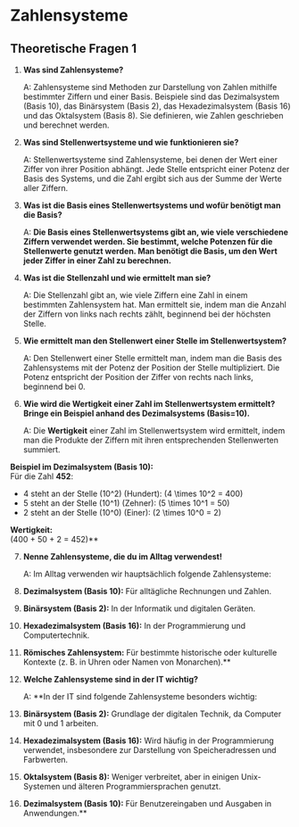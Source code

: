 # Zahlensysteme

## Theoretische Fragen 1

1. **Was sind Zahlensysteme?**

	A: Zahlensysteme sind Methoden zur Darstellung von Zahlen mithilfe bestimmter Ziffern und einer Basis. Beispiele sind das Dezimalsystem (Basis 10), das Binärsystem (Basis 2), das Hexadezimalsystem (Basis 16) und das Oktalsystem (Basis 8). Sie definieren, wie Zahlen geschrieben und berechnet werden.


2. **Was sind Stellenwertsysteme und wie funktionieren sie?**

	A: Stellenwertsysteme sind Zahlensysteme, bei denen der Wert einer Ziffer von ihrer Position abhängt. Jede Stelle entspricht einer Potenz der Basis des Systems, und die Zahl ergibt sich aus der Summe der Werte aller Ziffern.


3. **Was ist die Basis eines Stellenwertsystems und wofür benötigt man die Basis?**

	A: **Die Basis eines Stellenwertsystems gibt an, wie viele verschiedene Ziffern verwendet werden. Sie bestimmt, welche Potenzen für die Stellenwerte genutzt werden. Man benötigt die Basis, um den Wert jeder Ziffer in einer Zahl zu berechnen.**


4. **Was ist die Stellenzahl und wie ermittelt man sie?**

	A: Die Stellenzahl gibt an, wie viele Ziffern eine Zahl in einem bestimmten Zahlensystem hat. Man ermittelt sie, indem man die Anzahl der Ziffern von links nach rechts zählt, beginnend bei der höchsten Stelle.


5. **Wie ermittelt man den Stellenwert einer Stelle im Stellenwertsystem?**

	A: Den Stellenwert einer Stelle ermittelt man, indem man die Basis des Zahlensystems mit der Potenz der Position der Stelle multipliziert. Die Potenz entspricht der Position der Ziffer von rechts nach links, beginnend bei 0.


6. **Wie wird die Wertigkeit einer Zahl im Stellenwertsystem ermittelt? Bringe ein Beispiel anhand des Dezimalsystems (Basis=10).**

	A: Die **Wertigkeit** einer Zahl im Stellenwertsystem wird ermittelt, indem man die Produkte der Ziffern mit ihren entsprechenden Stellenwerten summiert.

**Beispiel im Dezimalsystem (Basis 10):**  
Für die Zahl **452**:

- 4 steht an der Stelle \(10^2\) (Hundert): \(4 \times 10^2 = 400\)
- 5 steht an der Stelle \(10^1\) (Zehner): \(5 \times 10^1 = 50\)
- 2 steht an der Stelle \(10^0\) (Einer): \(2 \times 10^0 = 2\)

**Wertigkeit:**  
\(400 + 50 + 2 = 452\)**


7. **Nenne Zahlensysteme, die du im Alltag verwendest!**

	A: Im Alltag verwenden wir hauptsächlich folgende Zahlensysteme:

1. **Dezimalsystem (Basis 10):** Für alltägliche Rechnungen und Zahlen.
2. **Binärsystem (Basis 2):** In der Informatik und digitalen Geräten.
3. **Hexadezimalsystem (Basis 16):** In der Programmierung und Computertechnik.
4. **Römisches Zahlensystem:** Für bestimmte historische oder kulturelle Kontexte (z. B. in Uhren oder Namen von Monarchen).**


8. **Welche Zahlensysteme sind in der IT wichtig?**
   
	A: **In der IT sind folgende Zahlensysteme besonders wichtig:

1. **Binärsystem (Basis 2):** Grundlage der digitalen Technik, da Computer mit 0 und 1 arbeiten.
2. **Hexadezimalsystem (Basis 16):** Wird häufig in der Programmierung verwendet, insbesondere zur Darstellung von Speicheradressen und Farbwerten.
3. **Oktalsystem (Basis 8):** Weniger verbreitet, aber in einigen Unix-Systemen und älteren Programmiersprachen genutzt.
4. **Dezimalsystem (Basis 10):** Für Benutzereingaben und Ausgaben in Anwendungen.**













